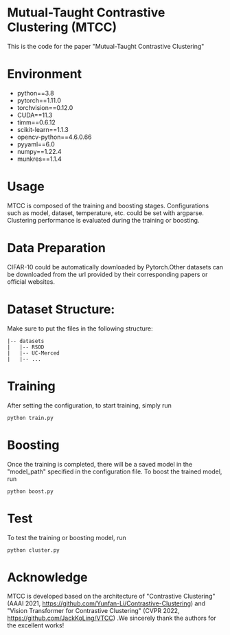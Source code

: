 # Mutual-Taught Contrastive Clustering (MTCC)
This is the code for the paper "Mutual-Taught Contrastive Clustering"

# Environment
- python==3.8
- pytorch==1.11.0
- torchvision==0.12.0
- CUDA==11.3
- timm==0.6.12
- scikit-learn==1.1.3
- opencv-python==4.6.0.66
- pyyaml==6.0
- numpy==1.22.4
- munkres==1.1.4
# Usage
MTCC is composed of the training and boosting stages. Configurations such as model, dataset, temperature, etc. could be set with argparse. Clustering performance is evaluated during the training or boosting.
# Data Preparation
CIFAR-10 could be automatically downloaded by Pytorch.Other datasets can be downloaded from the url provided by their corresponding papers or official websites.
# Dataset Structure:
Make sure to put the files in the following structure:
```
|-- datasets
|   |-- RSOD
|   |-- UC-Merced
|   |-- ...
```
# Training
After setting the configuration, to start training, simply run
```
python train.py 
```
# Boosting
Once the training is completed, there will be a saved model in the "model_path" specified in the configuration file. To boost the trained model, run
```
python boost.py 
```
# Test
To test the training or boosting model, run
```
python cluster.py 
```
# Acknowledge
MTCC is developed based on the architecture of "Contrastive Clustering" (AAAI 2021, https://github.com/Yunfan-Li/Contrastive-Clustering) and "Vision Transformer for Contrastive Clustering" (CVPR 2022, https://github.com/JackKoLing/VTCC) .We sincerely thank the authors for the excellent works!
